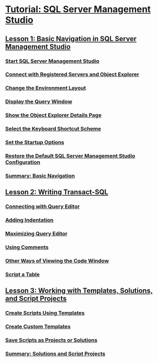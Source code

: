 # [Tutorial: SQL Server Management Studio](tutorials/tutorial-sql-server-management-studio.md)
## [Lesson 1: Basic Navigation in SQL Server Management Studio](tutorials/lesson-1-basic-navigation-in-sql-server-management-studio.md)
### [Start SQL Server Management Studio](tutorials/lesson-1-1-start-sql-server-management-studio.md)
### [Connect with Registered Servers and Object Explorer](object/object-explorer.md)
### [Change the Environment Layout](tutorials/lesson-1-3-change-the-environment-layout.md)
### [Display the Query Window](tutorials/lesson-1-4-display-the-query-window.md)
### [Show the Object Explorer Details Page](tutorials/lesson-1-5-show-the-object-explorer-details-page.md)
### [Select the Keyboard Shortcut Scheme](tutorials/lesson-1-6-select-the-keyboard-shortcut-scheme.md)
### [Set the Startup Options](tutorials/lesson-1-7-set-the-startup-options.md)
### [Restore the Default SQL Server Management Studio Configuration](tutorials/lesson-1-8-restore-the-default-sql-server-management-studio-configuration.md)
### [Summary: Basic Navigation](tutorials/lesson-1-9-summary-basic-navigation.md)
## [Lesson 2: Writing Transact-SQL](tutorials/lesson-2-writing-transact-sql.md)
### [Connecting with Query Editor](tutorials/lesson-2-1-connecting-with-query-editor.md)
### [Adding Indentation](tutorials/lesson-2-2-adding-indentation.md)
### [Maximizing Query Editor](tutorials/lesson-2-3-maximizing-query-editor.md)
### [Using Comments](tutorials/lesson-2-4-using-comments.md)
### [Other Ways of Viewing the Code Window](tutorials/lesson-2-5-other-ways-of-viewing-the-code-window.md)
### [Script a Table](tutorials/lesson-2-6-script-a-table.md)
## [Lesson 3: Working with Templates, Solutions, and Script Projects](tutorials/lesson-3-working-with-templates-solutions-and-script-projects.md)
### [Create Scripts Using Templates](tutorials/lesson-3-1-create-scripts-using-templates.md)
### [Create Custom Templates](tutorials/lesson-3-2-create-custom-templates.md)
### [Save Scripts as Projects or Solutions](tutorials/lesson-3-3-save-scripts-as-projects-or-solutions.md)
### [Summary: Solutions and Script Projects](tutorials/lesson-3-4-summary-solutions-and-script-projects.md)

